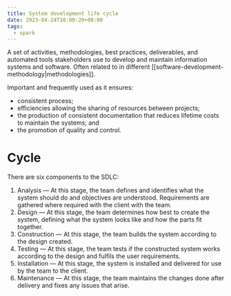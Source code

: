 ```yaml
---
title: System development life cycle
date: 2023-04-24T16:00:20+08:00
tags:
  - spark
---
```


A set of activities, methodologies, best practices, deliverables, and automated tools stakeholders use to develop and maintain information systems and software. Often related to in different [[software-development-methodology|methodologies]].

Important and frequently used as it ensures:
- consistent process;
- efficiencies allowing the sharing of resources between projects;
- the production of consistent documentation that reduces lifetime costs to maintain the systems; and
- the promotion of quality and control.

# Cycle

There are six components to the SDLC:

1. Analysis — At this stage, the team defines and identifies what the system should do and objectives are understood. Requirements are gathered where required with the client with the team.
2. Design — At this stage, the team determines how best to create the system, defining what the system looks like and how the parts fit together.
3. Construction — At this stage, the team builds the system according to the design created.
4. Testing — At this stage, the team tests if the constructed system works according to the design and fulfils the user requirements.
5. Installation — At this stage, the system is installed and delivered for use by the team to the client.
6. Maintenance — At this stage, the team maintains the changes done after delivery and fixes any issues that arise.